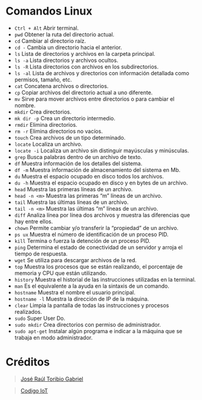 # Comandos Linux

- `Ctrl + Alt`     Abrir terminal.
- `pwd`     Obtener la ruta del directorio actual.
- `cd`     Cambiar al directorio raíz.
- `cd -`     Cambia un directorio hacia el anterior.
- `ls`     Lista de directorios y archivos en la carpeta principal.
- `ls -a`     Lista directorios y archivos ocultos.
- `ls -R`     Lista directorios con archivos en los subdirectorios.
- `ls -al`     Lista de archivos y directorios con información detallada como permisos, tamaño, etc.
- `cat`     Concatena archivos o directorios.
- `cp`     Copiar archivos del directorio actual a uno diferente.
- `mv`     Sirve para mover archivos entre directorios o para cambiar el nombre.
- `mkdir`     Crea directorios.
- `mk dir -p`     Crea un directorio intermedio.
- `rmdir`     Elimina directorios.
- `rm -r`     Elimina directorios no vacíos.
- `touch`     Crea archivos de un tipo determinado.
- `locate`     Localiza un archivo.
- `locate -i`     Localiza un archivo sin distinguir mayúsculas y minúsculas.
- `grep`     Busca palabras dentro de un archivo de texto.
- `df`     Muestra información de los detalles del sistema.
- `df -m`     Muestra información de almacenamiento del sistema en Mb.
- `du`     Muestra el espacio ocupado en disco todos los archivos.
- `du -h`     Muestra el espacio ocupado en disco y en bytes de un archivo.
- `head`     Muestra las primeras líneas de un archivo.
- `head -n <m>`     Muestra las primeras “m” líneas de un archivo.
- `tail`     Muestra las últimas líneas de un archivo.
- `tail -n <m>`     Muestra las últimas “m” líneas de un archivo.
- `diff`     Analiza línea por línea dos archivos y muestra las diferencias que hay entre ellos.
- `chown`     Permite cambiar y/o transferir la “propiedad” de un archivo.
- `ps ux`     Muestra el número de identificación de un proceso PID.
- `kill`     Termina o fuerza la detención de un proceso PID.
- `ping`     Determina el estado de conectividad de un servidor y arroja el tiempo de respuesta.
- `wget`     Se utiliza para descargar archivos de la red.
- `top`     Muestra los procesos que se están realizando, el porcentaje de memoria y CPU que están utilizando.
- `history`     Muestra el historial de las instrucciones utilizadas en la terminal.
- `man`     Es el equivalente a la ayuda en la sintaxis de un comando.
- `hostname`     Muestra el nombre el usuario principal.
- `hostname -l`     Muestra la dirección de IP de la máquina.
- `clear`     Limpia la pantalla de todas las instrucciones y procesos realizados.
- `sudo`     Super User Do.
- `sudo mkdir`     Crea directorios con permiso de administrador.
- `sudo apt-get`     Instalar algún programa e indicar a la máquina que se trabaja en modo administrador.

# Créditos

> [José Raúl Toribio Gabriel](https://github.com/RaulToribio)
> 

> [Codigo IoT](https://github.com/codigo-iot)
>

